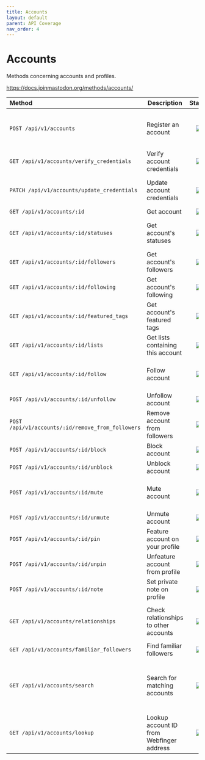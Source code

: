 ```yaml
---
title: Accounts
layout: default
parent: API Coverage
nav_order: 4
---
```


# Accounts

Methods concerning accounts and profiles.

<a href="https://docs.joinmastodon.org/methods/accounts/" target="_blank">https://docs.joinmastodon.org/methods/accounts/</a>

| Method                                            | Description                              |               Status               | Comments                                                                                                               | 
|:--------------------------------------------------|------------------------------------------|:----------------------------------:|------------------------------------------------------------------------------------------------------------------------|
| `POST /api/v1/accounts`                           | Register an account                      | <img src="/assets/orange16.png" /> | Error response with details not propagated. Otherwise, fully implemented.                                              |
| `GET /api/v1/accounts/verify_credentials`         | Verify account credentials               | <img src="/assets/green16.png" />  | Fully supported.                                                                                                       |
| `PATCH /api/v1/accounts/update_credentials`       | Update account credentials               | <img src="/assets/orange16.png" /> | `fields_attributes`, `source` query parameters are missing.                                                            |
| `GET /api/v1/accounts/:id`                        | Get account                              | <img src="/assets/green16.png" />  | Fully supported.                                                                                                       |
| `GET /api/v1/accounts/:id/statuses`               | Get account's statuses                   | <img src="/assets/orange16.png" /> | `exclude_reblogs`, `tagged` query parameters are missing.                                                              |
| `GET /api/v1/accounts/:id/followers`              | Get account's followers                  | <img src="/assets/green16.png" />  | Fully supported.                                                                                                       |
| `GET /api/v1/accounts/:id/following`              | Get account's following                  | <img src="/assets/green16.png" />  | Fully supported.                                                                                                       |
| `GET /api/v1/accounts/:id/featured_tags`          | Get account's featured tags              |  <img src="/assets/red16.png" />   | Not implemented yet.                                                                                                   |
| `GET /api/v1/accounts/:id/lists`                  | Get lists containing this account        |  <img src="/assets/red16.png" />   | Not implemented yet.                                                                                                   |
| `GET /api/v1/accounts/:id/follow`                 | Follow account                           | <img src="/assets/orange16.png" /> | `reblogs`, `notify`, `languages` query parameters are missing.                                                         |
| `POST /api/v1/accounts/:id/unfollow`              | Unfollow account                         | <img src="/assets/green16.png" />  | Fully supported.                                                                                                       |
| `POST /api/v1/accounts/:id/remove_from_followers` | Remove account from followers            |  <img src="/assets/red16.png" />   | Not implemented yet.                                                                                                   |
| `POST /api/v1/accounts/:id/block`                 | Block account                            | <img src="/assets/green16.png" />  | Fully supported.                                                                                                       |
| `POST /api/v1/accounts/:id/unblock`               | Unblock account                          | <img src="/assets/green16.png" />  | Fully supported.                                                                                                       |
| `POST /api/v1/accounts/:id/mute`                  | Mute account                             | <img src="/assets/orange16.png" /> | `notifications`, `duration` form data parameters are missing.                                                          |
| `POST /api/v1/accounts/:id/unmute`                | Unmute account                           | <img src="/assets/green16.png" />  | Fully supported.                                                                                                       |
| `POST /api/v1/accounts/:id/pin`                   | Feature account on your profile          |  <img src="/assets/red16.png" />   | Not implemented yet.                                                                                                   |
| `POST /api/v1/accounts/:id/unpin`                 | Unfeature account from profile           |  <img src="/assets/red16.png" />   | Not implemented yet.                                                                                                   |
| `POST /api/v1/accounts/:id/note`                  | Set private note on profile              |  <img src="/assets/red16.png" />   | Not implemented yet.                                                                                                   |
| `GET /api/v1/accounts/relationships`              | Check relationships to other accounts    | <img src="/assets/orange16.png" /> | `with_suspended` parameter missing from query parameters. Will default to false.                                       |
| `GET /api/v1/accounts/familiar_followers`         | Find familiar followers                  |  <img src="/assets/red16.png" />   | Not implemented yet.                                                                                                   |
| `GET /api/v1/accounts/search`                     | Search for matching accounts             | <img src="/assets/orange16.png" /> | `offset` (defaults to 0), `resolve` (defaults to false), `following` (defaults to false) query parameters are missing. |
| `GET /api/v1/accounts/lookup`                     | Lookup account ID from Webfinger address |  <img src="/assets/red16.png" />   | Not implemented yet.                                                                                                   |
